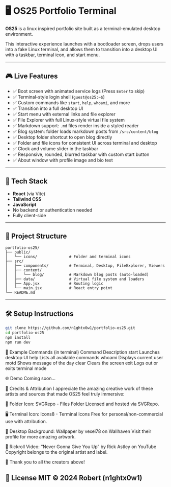 # 🖥 OS25 Portfolio Terminal

**OS25** is a linux inspired portfolio site built as a terminal-emulated desktop environment.

This interactive experience launches with a bootloader screen, drops users into a fake Linux terminal, and allows them to transition into a desktop UI with a taskbar, terminal icon, and start menu.

---

## 🎮 Live Features

- ✅ Boot screen with animated service logs (Press `Enter` to skip)
- ✅ Terminal-style login shell (`guest@os25:~$`)
- ✅ Custom commands like `start`, `help`, `whoami`, and more
- ✅ Transition into a full desktop UI
- ✅ Start menu with external links and file explorer
- ✅ File Explorer with full Linux-style virtual file system
- ✅ Markdown support: `.md` files render inside a styled reader
- ✅ Blog system: folder loads markdown posts from `/src/content/blog`
- ✅ Desktop folder shortcut to open blog directly
- ✅ Folder and file icons for consistent UI across terminal and desktop
- ✅ Clock and volume slider in the taskbar
- ✅ Responsive, rounded, blurred taskbar with custom start button
- ✅ About window with profile image and bio text

---

## 🚀 Tech Stack

- **React** (via Vite)
- **Tailwind CSS**
- **JavaScript**
- No backend or authentication needed
- Fully client-side

---

## 📁 Project Structure
```
portfolio-os25/
├── public/                 
│   └── icons/              # Folder and terminal icons
├── src/
│   ├── components/         # Terminal, Desktop, FileExplorer, Viewers
│   ├── content/
│   │   └── blog/           # Markdown blog posts (auto-loaded)
│   ├── data/               # Virtual file system and loaders
│   ├── App.jsx             # Routing logic
│   └── main.jsx            # React entry point
└── README.md
```

---

## 🛠 Setup Instructions

```bash
git clone https://github.com/n1ghtx0w1/portfolio-os25.git
cd portfolio-os25
npm install
npm run dev
```

🧪 Example Commands (in terminal)
Command	Description
start	Launches desktop UI
help	Lists all available commands
whoami	Displays current user
motd	Shows message of the day
clear	Clears the screen
exit	Logs out or exits terminal mode

🌐 Demo
Coming soon...

📜 Credits & Attribution
I appreciate the amazing creative work of these artists and sources that made OS25 feel truly immersive:

📁 Folder Icon: SVGRepo - Files Folder
Licensed and hosted via SVGRepo.

🖥 Terminal Icon: Icons8 - Terminal Icons
Free for personal/non-commercial use with attribution.

🌌 Desktop Background: Wallpaper by vexel78 on Wallhaven
Visit their profile for more amazing artwork.

🎵 Rickroll Video: “Never Gonna Give You Up” by Rick Astley on YouTube
Copyright belongs to the original artist and label.

🙏 Thank you to all the creators above!

📜 License
MIT © 2024 Robert (n1ghtx0w1)
---
